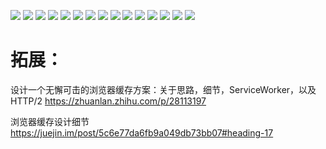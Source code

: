 ![](https://github.com/13189449986/img-src/4985324?raw=true)
![](https://github.com/13189449986/img-src/4985324?raw=true)
![](https://github.com/13189449986/img-src/4985324?raw=true)
![](https://upload-images.jianshu.io/upload_images/4985324-8f205486d739d48e.png?imageMogr2/auto-orient/strip%7CimageView2/2/w/1240)
![](https://github.com/13189449986/img-src/4985324?raw=true)
![](https://github.com/13189449986/img-src/4985324?raw=true)
![](https://github.com/13189449986/img-src/4985324?raw=true)
![](https://upload-images.jianshu.io/upload_images/4985324-c4a1fcc7a17752ad.png?imageMogr2/auto-orient/strip%7CimageView2/2/w/1240)
![](https://github.com/13189449986/img-src/4985324?raw=true)
![](https://github.com/13189449986/img-src/4985324?raw=true)
![](https://github.com/13189449986/img-src/4985324?raw=true)
![](https://upload-images.jianshu.io/upload_images/4985324-286f692ebab89b83.png?imageMogr2/auto-orient/strip%7CimageView2/2/w/1240)
![](https://github.com/13189449986/img-src/4985324?raw=true)
![](https://github.com/13189449986/img-src/4985324?raw=true)
![](https://github.com/13189449986/img-src/4985324?raw=true)

# 拓展：

设计一个无懈可击的浏览器缓存方案：关于思路，细节，ServiceWorker，以及 HTTP/2
https://zhuanlan.zhihu.com/p/28113197

浏览器缓存设计细节
https://juejin.im/post/5c6e77da6fb9a049db73bb07#heading-17
